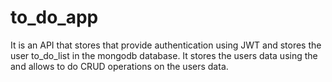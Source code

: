 # to_do_app
It is an API that stores that provide authentication using JWT and stores the user to_do_list in the mongodb database.
It stores the users data using the and allows to do CRUD operations on the users data.
